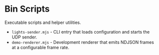 # Bin Scripts

Executable scripts and helper utilities.

- `lights-sender.mjs` - CLI entry that loads configuration and starts the UDP sender.
- `demo-renderer.mjs` - Development renderer that emits NDJSON frames at a configurable frame rate.

